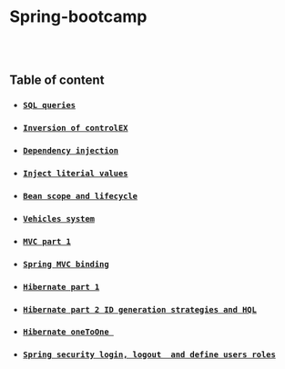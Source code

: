 # Spring-bootcamp
<br/><br/>

## Table of content
* ### [`SQL queries`](Week-1/SQL-queries) 
* ### [`Inversion of controlEX`](Week-1/InversionOfControlEX) 
* ### [`Dependency injection`](Week-2/DependencyInjection) 
* ### [`Inject literial values`](Week-2/InjectLiterialValues)
* ### [`Bean scope and lifecycle`](Week-3/BeanScopeAndLifecycle) 
* ### [`Vehicles system`](Week-3/VehiclesSystem) 
* ### [`MVC part 1`](Week-4/Spring-MVC-Part1) 
* ### [`Spring MVC binding`](Week-4/LoginApp)
* ### [`Hibernate part 1`](Week-6/hib) 
* ### [`Hibernate part 2 ID generation strategies and HQL`](Week-6/hibernateGenAndHQL) 
* ### [`Hibernate oneToOne `](Week-7/HibernateReletions1) 
* ### [`Spring security login, logout  and define users roles`](Week-11/SpringSec1) 
